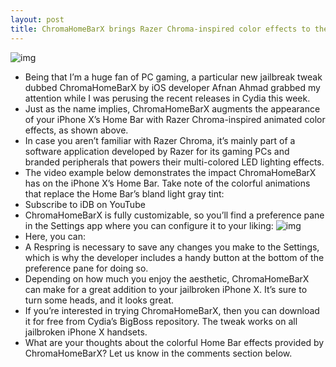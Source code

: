```yaml
---
layout: post
title: ChromaHomeBarX brings Razer Chroma-inspired color effects to the iPhone X's Home Bar
---
```

![img](http://media.idownloadblog.com/wp-content/uploads/2018/08/ChromaHomeBarX.jpg)
* Being that I’m a huge fan of PC gaming, a particular new jailbreak tweak dubbed ChromaHomeBarX by iOS developer Afnan Ahmad grabbed my attention while I was perusing the recent releases in Cydia this week.
* Just as the name implies, ChromaHomeBarX augments the appearance of your iPhone X’s Home Bar with Razer Chroma-inspired animated color effects, as shown above.
* In case you aren’t familiar with Razer Chroma, it’s mainly part of a software application developed by Razer for its gaming PCs and branded peripherals that powers their multi-colored LED lighting effects.
* The video example below demonstrates the impact ChromaHomeBarX has on the iPhone X’s Home Bar. Take note of the colorful animations that replace the Home Bar’s bland light gray tint:
* Subscribe to iDB on YouTube
* ChromaHomeBarX is fully customizable, so you’ll find a preference pane in the Settings app where you can configure it to your liking:
![img](http://media.idownloadblog.com/wp-content/uploads/2018/08/ChromaHomeBarX-Prefs.jpg)
* Here, you can:
* A Respring is necessary to save any changes you make to the Settings, which is why the developer includes a handy button at the bottom of the preference pane for doing so.
* Depending on how much you enjoy the aesthetic, ChromaHomeBarX can make for a great addition to your jailbroken iPhone X. It’s sure to turn some heads, and it looks great.
* If you’re interested in trying ChromaHomeBarX, then you can download it for free from Cydia’s BigBoss repository. The tweak works on all jailbroken iPhone X handsets.
* What are your thoughts about the colorful Home Bar effects provided by ChromaHomeBarX? Let us know in the comments section below.

